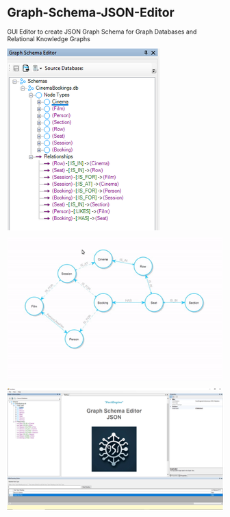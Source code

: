 # Graph-Schema-JSON-Editor
GUI Editor to create JSON Graph Schema for Graph Databases and Relational Knowledge Graphs

![Alt text](./Images/Screenshot-GraphSchemaEditor.png)

![Alt text](./Images/Morphin-PGS-ERD-CinemaBookings-Advanced.gif)

![Alt text](./Images/Screenshot-MainForm.png)
